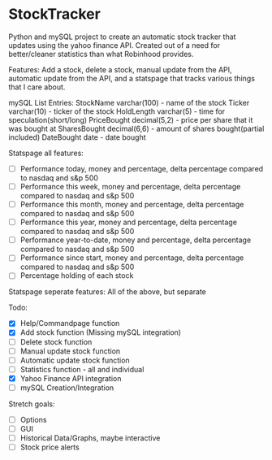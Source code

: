 # StockTracker

Python and mySQL project to create an automatic stock tracker that updates using the yahoo finance API. Created out of a need for better/cleaner statistics than what Robinhood provides. 

Features:
Add a stock, delete a stock, manual update from the API, automatic update from the API, and a statspage that tracks various things that I care about. 

mySQL List Entries:
StockName varchar(100) - name of the stock
Ticker varchar(10) - ticker of the stock
HoldLength varchar(5) - time for speculation(short/long)
PriceBought decimal(5,2) - price per share that it was bought at
SharesBought decimal(6,6) - amount of shares bought(partial included)
DateBought date - date bought

Statspage all features: 
- [ ] Performance today, money and percentage, delta percentage compared to nasdaq and s&p 500
- [ ] Performance this week, money and percentage, delta percentage compared to nasdaq and s&p 500
- [ ] Performance this month, money and percentage, delta percentage compared to nasdaq and s&p 500
- [ ] Performance this year, money and percentage, delta percentage compared to nasdaq and s&p 500
- [ ] Performance year-to-date, money and percentage, delta percentage compared to nasdaq and s&p 500
- [ ] Performance since start, money and percentage, delta percentage compared to nasdaq and s&p 500
- [ ] Percentage holding of each stock

Statspage seperate features: 
All of the above, but separate

Todo:
- [X] Help/Commandpage function
- [X] Add stock function (Missing mySQL integration)
- [ ] Delete stock function
- [ ] Manual update stock function
- [ ] Automatic update stock function
- [ ] Statistics function - all and individual
- [X] Yahoo Finance API integration
- [ ] mySQL Creation/Integration

Stretch goals:  
- [ ] Options
- [ ] GUI
- [ ] Historical Data/Graphs, maybe interactive
- [ ] Stock price alerts
